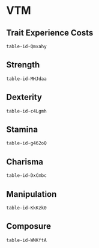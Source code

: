 # VTM


## Trait Experience Costs
```notion-like-tables
table-id-Qmxahy
```

## Strength
```notion-like-tables
table-id-MHJdaa
```

## Dexterity
```notion-like-tables
table-id-c4Lgmh
```

## Stamina
```notion-like-tables
table-id-g462oQ
```

## Charisma
```notion-like-tables
table-id-DxCmbc
```

## Manipulation
```notion-like-tables
table-id-KkKzk0
```

## Composure
```notion-like-tables
table-id-WNKftA
```
